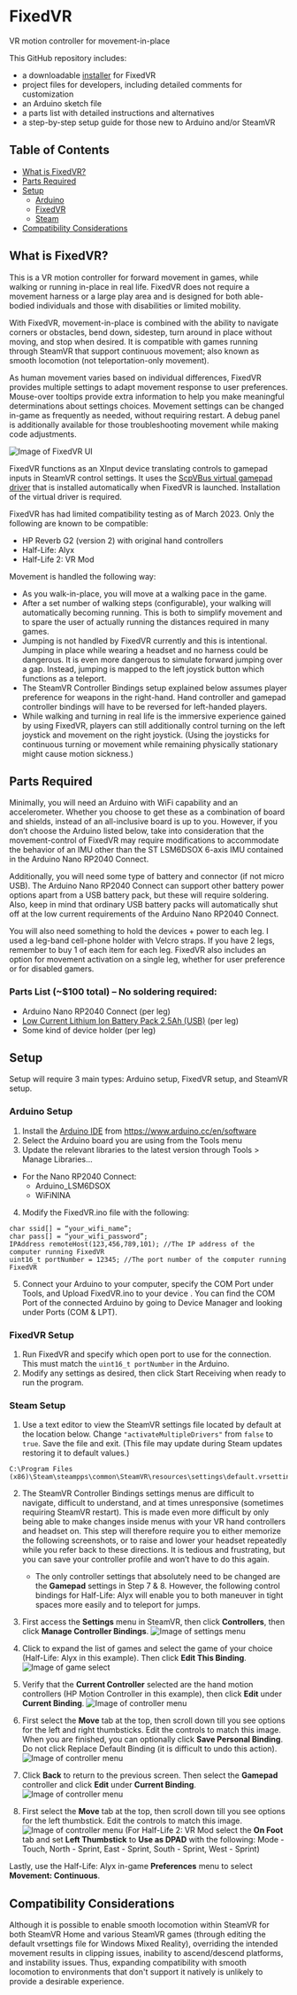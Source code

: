 # FixedVR
VR motion controller for movement-in-place

This GitHub repository includes:
- a downloadable [installer](https://github.com/hexabethimal/FixedVR/releases) for FixedVR 
- project files for developers, including detailed comments for customization
- an Arduino sketch file
- a parts list with detailed instructions and alternatives
- a step-by-step setup guide for those new to Arduino and/or SteamVR

## Table of Contents
- [What is FixedVR?](https://github.com/hexabethimal/FixedVR#what-is-fixedvr)
- [Parts Required](https://github.com/hexabethimal/FixedVR#parts-required)
- [Setup](https://github.com/hexabethimal/FixedVR#arduino-setup)
  - [Arduino](https://github.com/hexabethimal/FixedVR#arduino-setup)
  - [FixedVR](https://github.com/hexabethimal/FixedVR#fixedvr-setup)
  - [Steam](https://github.com/hexabethimal/FixedVR#steam-setup)
- [Compatibility Considerations](https://github.com/hexabethimal/FixedVR#compatibility-considerations)

## What is FixedVR?
This is a VR motion controller for forward movement in games, while walking or running in-place in real life. FixedVR does not require a movement harness or a large play area and is designed for both able-bodied individuals and those with disabilities or limited mobility.

With FixedVR, movement-in-place is combined with the ability to navigate corners or obstacles, bend down, sidestep, turn around in place without moving, and stop when desired. It is compatible with games running through SteamVR that support continuous movement; also known as smooth locomotion (not teleportation-only movement). 

As human movement varies based on individual differences, FixedVR provides multiple settings to adapt movement response to user preferences. Mouse-over tooltips provide extra information to help you make meaningful determinations about settings choices. Movement settings can be changed in-game as frequently as needed, without requiring restart. A debug panel is additionally available for those troubleshooting movement while making code adjustments.

![Image of FixedVR UI](/Images/interface6.png)

FixedVR functions as an XInput device translating controls to gamepad inputs in SteamVR control settings. It uses the [ScpVBus virtual gamepad driver](https://github.com/DavidRieman/ScpDriverInterface/) that is installed automatically when FixedVR is launched. Installation of the virtual driver is required.

FixedVR has had limited compatibility testing as of March 2023. Only the following are known to be compatible:
- HP Reverb G2 (version 2) with original hand controllers
- Half-Life: Alyx
- Half-Life 2: VR Mod

Movement is handled the following way:
- As you walk-in-place, you will move at a walking pace in the game.
- After a set number of walking steps (configurable), your walking will automatically becoming running. This is both to simplify movement and to spare the user of actually running the distances required in many games.
- Jumping is not handled by FixedVR currently and this is intentional. Jumping in place while wearing a headset and no harness could be dangerous. It is even more dangerous to simulate forward jumping over a gap. Instead, jumping is mapped to the left joystick button which functions as a teleport.
- The SteamVR Controller Bindings setup explained below assumes player preference for weapons in the right-hand. Hand controller and gamepad controller bindings will have to be reversed for left-handed players.
- While walking and turning in real life is the immersive experience gained by using FixedVR, players can still additionally control turning on the left joystick and movement on the right joystick. (Using the joysticks for continuous turning or movement while remaining physically stationary might cause motion sickness.)

## Parts Required
Minimally, you will need an Arduino with WiFi capability and an accelerometer. Whether you choose to get these as a combination of board and shields, instead of an all-inclusive board is up to you. However, if you don’t choose the Arduino listed below, take into consideration that the movement-control of FixedVR may require modifications to accommodate the behavior of an IMU other than the ST LSM6DSOX 6-axis IMU contained in the Arduino Nano RP2040 Connect. 

Additionally, you will need some type of battery and connector (if not micro USB). The Arduino Nano RP2040 Connect can support other battery power options apart from a USB battery pack, but these will require soldering. Also, keep in mind that ordinary USB battery packs will automatically shut off at the low current requirements of the Arduino Nano RP2040 Connect.

You will also need something to hold the devices + power to each leg. I used a leg-band cell-phone holder with Velcro straps. If you have 2 legs, remember to buy 1 of each item for each leg. FixedVR also includes an option for movement activation on a single leg, whether for user preference or for disabled gamers. 

### Parts List (~$100 total) – No soldering required:
- Arduino Nano RP2040 Connect (per leg)
- [Low Current Lithium Ion Battery Pack 2.5Ah (USB)](https://www.sparkfun.com/products/15204) (per leg)
- Some kind of device holder (per leg)

## Setup
Setup will require 3 main types: Arduino setup, FixedVR setup, and SteamVR setup.

### Arduino Setup
1. Install the [Arduino IDE]( https://www.arduino.cc/en/software) from https://www.arduino.cc/en/software
2. Select the Arduino board you are using from the Tools menu
3. Update the relevant libraries to the latest version through Tools > Manage Libraries…
- For the Nano RP2040 Connect:
  - Arduino_LSM6DSOX
  - WiFiNINA
4. Modify the FixedVR.ino file with the following:
```
char ssid[] = “your_wifi_name”;
char pass[] = “your_wifi_password”;
IPAddress remoteHost(123,456,789,101); //The IP address of the computer running FixedVR
uint16_t portNumber = 12345; //The port number of the computer running FixedVR
```
5. Connect your Arduino to your computer, specify the COM Port under Tools, and Upload FixedVR.ino to your device . You can find the COM Port of the connected Arduino by going to Device Manager and looking under Ports (COM & LPT).

### FixedVR Setup
1. Run FixedVR and specify which open port to use for the connection. This must match the `uint16_t portNumber` in the Arduino.
2. Modify any settings as desired, then click Start Receiving when ready to run the program.

### Steam Setup
1. Use a text editor to view the SteamVR settings file located by default at the location below. Change `"activateMultipleDrivers"` from `false` to `true`. Save the file and exit. (This file may update during Steam updates restoring it to default values.)
```
C:\Program Files (x86)\Steam\steampps\common\SteamVR\resources\settings\default.vrsettings
```
2. The SteamVR Controller Bindings settings menus are difficult to navigate, difficult to understand, and at times unresponsive (sometimes requiring SteamVR restart). This is made even more difficult by only being able to make changes inside menus with your VR hand controllers and headset on. This step will therefore require you to either memorize the following screenshots, or to raise and lower your headset repeatedly while you refer back to these directions. It is tedious and frustrating, but you can save your controller profile and won’t have to do this again.

   - The only controller settings that absolutely need to be changed are the **Gamepad** settings in Step 7 & 8. However, the following control bindings for Half-Life: Alyx will enable you to both maneuver in tight spaces more easily and to teleport for jumps.

3. First access the **Settings** menu in SteamVR, then click **Controllers**, then click **Manage Controller Bindings**.
![Image of settings menu](/Images/con1edit.png)

4. Click to expand the list of games and select the game of your choice (Half-Life: Alyx in this example). Then click **Edit This Binding**.
![Image of game select](/Images/con8edit.png)

5. Verify that the **Current Controller** selected are the hand motion controllers (HP Motion Controller in this example), then click **Edit** under **Current Binding**.
![Image of controller menu](/Images/con4edit.png)

6. First select the **Move** tab at the top, then scroll down till you see options for the left and right thumbsticks. Edit the controls to match this image. When you are finished, you can optionally click **Save Personal Binding**. Do not click Replace Default Binding (it is difficult to undo this action).
![Image of controller menu](/Images/con9edit.png)

7. Click **Back** to return to the previous screen. Then select the **Gamepad** controller and click **Edit** under **Current Binding**.
![Image of controller menu](/Images/con6edit.png)

8. First select the **Move** tab at the top, then scroll down till you see options for the left thumbstick. Edit the controls to match this image.
![Image of controller menu](/Images/con7edit.png)
(For Half-Life 2: VR Mod select the **On Foot** tab and set **Left Thumbstick** to **Use as DPAD** with the following: Mode - Touch, North - Sprint, East - Sprint, South - Sprint, West - Sprint)

Lastly, use the Half-Life: Alyx in-game **Preferences** menu to select **Movement: Continuous**.

## Compatibility Considerations
Although it is possible to enable smooth locomotion within SteamVR for both SteamVR Home and various SteamVR games (through editing the default vrsettings file for Windows Mixed Reality), overriding the intended movement results in clipping issues, inability to ascend/descend platforms, and instability issues. Thus, expanding compatibility with smooth locomotion to environments that don't support it natively is unlikely to provide a desirable experience.